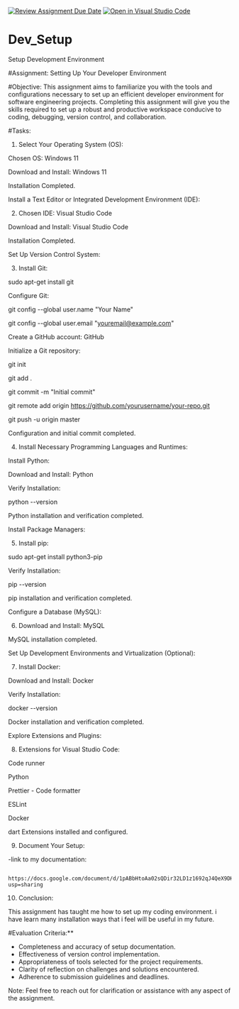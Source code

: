 [![Review Assignment Due Date](https://classroom.github.com/assets/deadline-readme-button-24ddc0f5d75046c5622901739e7c5dd533143b0c8e959d652212380cedb1ea36.svg)](https://classroom.github.com/a/vbnbTt5m)
[![Open in Visual Studio Code](https://classroom.github.com/assets/open-in-vscode-718a45dd9cf7e7f842a935f5ebbe5719a5e09af4491e668f4dbf3b35d5cca122.svg)](https://classroom.github.com/online_ide?assignment_repo_id=15216552&assignment_repo_type=AssignmentRepo)
# Dev_Setup
Setup Development Environment

#Assignment: Setting Up Your Developer Environment

#Objective:
This assignment aims to familiarize you with the tools and configurations necessary to set up an efficient developer environment for software engineering projects. Completing this assignment will give you the skills required to set up a robust and productive workspace conducive to coding, debugging, version control, and collaboration.

#Tasks:

1. Select Your Operating System (OS):

Chosen OS: Windows 11

Download and Install: Windows 11

Installation Completed.

Install a Text Editor or Integrated Development Environment (IDE):

2. Chosen IDE: Visual Studio Code

Download and Install: Visual Studio Code

Installation Completed.

Set Up Version Control System:

3. Install Git:
   
sudo apt-get install git


 Configure Git:
   
git config --global user.name "Your Name"

git config --global user.email "youremail@example.com"

Create a GitHub account: GitHub
   
Initialize a Git repository:

git init

git add .

git commit -m "Initial commit"

git remote add origin https://github.com/yourusername/your-repo.git

git push -u origin master

Configuration and initial commit completed.


4. Install Necessary Programming Languages and Runtimes:

Install Python:

Download and Install: Python

Verify Installation:

python --version

Python installation and verification completed.

Install Package Managers:

5. Install pip:
   
sudo apt-get install python3-pip

Verify Installation:

pip --version

pip installation and verification completed.

Configure a Database (MySQL):

6. Download and Install: MySQL
    
MySQL installation completed.

Set Up Development Environments and Virtualization (Optional):

7. Install Docker:
    
Download and Install: Docker

Verify Installation:

docker --version

Docker installation and verification completed.

Explore Extensions and Plugins:

8. Extensions for Visual Studio Code:
    
Code runner

Python

Prettier - Code formatter

ESLint

Docker

dart
Extensions installed and configured.
    
9. Document Your Setup:
    
 -link to my documentation:

     https://docs.google.com/document/d/1pABbHtoAa02sQDir32LD1z1692qJ4QeX9DHV_gmRmVE/edit?usp=sharing
   

10. Conclusion:

This assignment has taught me how to set up my coding environment. i have learn many installation ways that i feel will be useful in my future.

#Evaluation Criteria:**
- Completeness and accuracy of setup documentation.
- Effectiveness of version control implementation.
- Appropriateness of tools selected for the project requirements.
- Clarity of reflection on challenges and solutions encountered.
- Adherence to submission guidelines and deadlines.

Note: Feel free to reach out for clarification or assistance with any aspect of the assignment.
